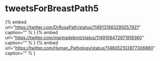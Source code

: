 # tweetsForBreastPath5

{% embed url="https://twitter.com/DrRosaPath/status/1149131983295057921"  caption="" % }
{% embed url="https://twitter.com/marinadebrot/status/1149106472971919360"  caption="" % }
{% embed url="https://twitter.com/Human_Pathology/status/1146052102877306880"  caption="" % }
